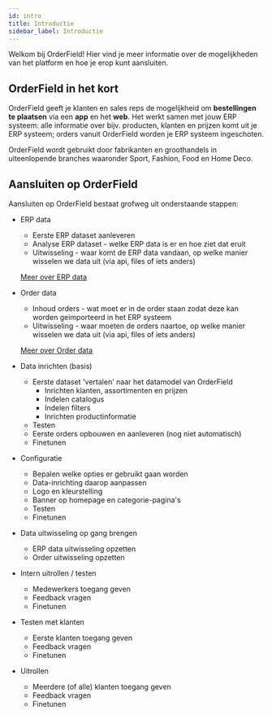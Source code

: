 ```yaml
---
id: intro
title: Introductie
sidebar_label: Introductie
---
```


Welkom bij OrderField! Hier vind je meer informatie over de mogelijkheden van het platform en hoe je erop kunt aansluiten.  

## OrderField in het kort
OrderField geeft je klanten en sales reps de mogelijkheid om **bestellingen te plaatsen** via een **app** en het **web**. Het werkt samen met jouw ERP systeem: alle informatie over bijv. producten, klanten en prijzen komt uit je ERP systeem; orders vanuit OrderField worden je ERP systeem ingeschoten.

OrderField wordt gebruikt door fabrikanten en groothandels in uiteenlopende branches waaronder Sport, Fashion, Food en Home Deco. 

## Aansluiten op OrderField

Aansluiten op OrderField bestaat grofweg uit onderstaande stappen:

* ERP data
    * Eerste ERP dataset aanleveren
    * Analyse ERP dataset - welke ERP data is er en hoe ziet dat eruit
    * Uitwisseling - waar komt de ERP data vandaan, op welke manier wisselen we data uit (via api, files of iets anders)

    [Meer over ERP data](erpdata.md)

* Order data
    * Inhoud orders - wat moet er in de order staan zodat deze kan worden geimporteerd in het ERP systeem
    * Uitwisseling - waar moeten de orders naartoe, op welke manier wisselen we data uit (via api, files of iets anders)

    [Meer over Order data](orders.md)

* Data inrichten (basis)
    * Eerste dataset 'vertalen' naar het datamodel van OrderField
        * Inrichten klanten, assortimenten en prijzen
        * Indelen catalogus
        * Indelen filters
        * Inrichten productinformatie 
    * Testen
    * Eerste orders opbouwen en aanleveren (nog niet automatisch)
    * Finetunen

* Configuratie 
    * Bepalen welke opties er gebruikt gaan worden
    * Data-inrichting daarop aanpassen
    * Logo en kleurstelling
    * Banner op homepage en categorie-pagina's 
    * Testen
    * Finetunen

* Data uitwisseling op gang brengen
    * ERP data uitwisseling opzetten
    * Order uitwisseling opzetten

* Intern uitrollen / testen
    * Medewerkers toegang geven
    * Feedback vragen
    * Finetunen

* Testen met klanten
    * Eerste klanten toegang geven
    * Feedback vragen
    * Finetunen

* Uitrollen
    * Meerdere (of alle) klanten toegang geven
    * Feedback vragen
    * Finetunen